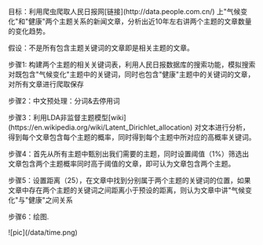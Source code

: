 <p>目标：利用爬虫爬取人民日报网[链接](http://data.people.com.cn/) 上"气候变化"和"健康"两个主题关系的新闻文章，分析出近10年左右讲两个主题的文章数量的变化趋势。</p>
<p>假设：不是所有包含主题关键词的文章即是相关主题的文章。</p>
<p>步骤1: 构建两个主题的相关关键词表，利用人民日报数据库的搜索功能，模拟搜索对既包含"气候变化"主题中的关键词，同时也包含"健康"主题中的关键词的文章，对所有文章进行爬取保存</p>
<p>步骤2：中文预处理：分词&去停用词</p>
<p>步骤3：利用LDA非监督主题模型[wiki](https://en.wikipedia.org/wiki/Latent_Dirichlet_allocation) 对文本进行分析，得到每个文章包含每个主题的概率，同时得到每个主题中所对应的高概率关键词。</p>
<p>步骤4：首先从所有主题中甄别出我们需要的主题，同时设置阈值（1%）筛选出文章包含两个主题概率同时高于阈值的文章，即可认为文章包含两个主题。</p>
<p>步骤5：设置距离（25），在文章中找到分别属于两个主题的关键词的位置，如果文章中存在两个主题的关键词之间距离小于预设的距离，则认为文章中讲"气候变化"与"健康"之间关系</p>
<p>步骤6：绘图.</p>
![pic](/data/time.png)
